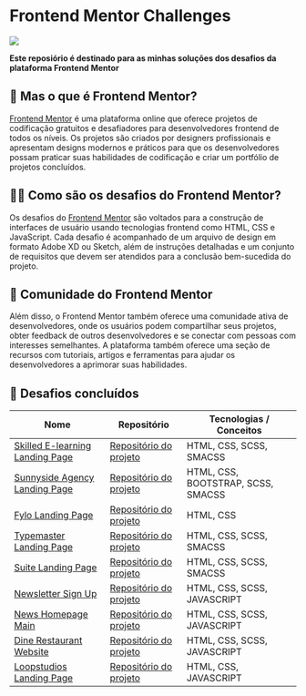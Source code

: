 # Frontend Mentor Challenges
<img src= "https://res.cloudinary.com/dz209s6jk/image/upload/v1585172856/Meta/meta-homepage.png">

**Este reposiório é destinado para as minhas soluções dos desafios da plataforma Frontend Mentor**

## 🤔 Mas o que é Frontend Mentor?
<a href ="https://www.frontendmentor.io">Frontend Mentor</a> é uma plataforma online que oferece projetos de codificação gratuitos e desafiadores para desenvolvedores frontend de todos os níveis. Os projetos são criados por designers profissionais e apresentam designs modernos e práticos para que os desenvolvedores possam praticar suas habilidades de codificação e criar um portfólio de projetos concluídos.

## 🤷‍♂️ Como são os desafios do Frontend Mentor?
Os desafios do <a href ="https://www.frontendmentor.io">Frontend Mentor</a> são voltados para a construção de interfaces de usuário usando tecnologias frontend como HTML, CSS e JavaScript. Cada desafio é acompanhado de um arquivo de design em formato Adobe XD ou Sketch, além de instruções detalhadas e um conjunto de requisitos que devem ser atendidos para a conclusão bem-sucedida do projeto.

## 🤝 Comunidade do Frontend Mentor
Além disso, o Frontend Mentor também oferece uma comunidade ativa de desenvolvedores, onde os usuários podem compartilhar seus projetos, obter feedback de outros desenvolvedores e se conectar com pessoas com interesses semelhantes. A plataforma também oferece uma seção de recursos com tutoriais, artigos e ferramentas para ajudar os desenvolvedores a aprimorar suas habilidades.

## 🚀 Desafios concluídos

|Nome|Repositório|Tecnologias / Conceitos |
|---|---|---|
|  [Skilled E-learning Landing Page](https://gabrielalencs.github.io/Frontend-Mentor-Challenges/Skilled%20E-learning%20Landing%20Page/) |[Repositório do projeto](https://github.com/gabrielalencs/Frontend-Mentor-Challenges/tree/main/Skilled%20E-learning%20Landing%20Page)| HTML, CSS, SCSS, SMACSS |
| [Sunnyside Agency Landing Page](https://gabrielalencs.github.io/Frontend-Mentor-Challenges/Sunnyside%20Agency%20Landing%20Page/) |[Repositório do projeto](https://github.com/gabrielalencs/Frontend-Mentor-Challenges/tree/main/Sunnyside%20Agency%20Landing%20Page) | HTML, CSS, BOOTSTRAP, SCSS, SMACSS|
|  [Fylo Landing Page](https://gabrielalencs.github.io/Frontend-Mentor-Challenges/Fylo%20Landing%20Page/) |[Repositório do projeto](https://github.com/gabrielalencs/Frontend-Mentor-Challenges/tree/main/Fylo%20Landing%20Page) | HTML, CSS|
|  [Typemaster Landing Page](https://gabrielalencs.github.io/Frontend-Mentor-Challenges/Typemaster%20Landing%20Page/)|[Repositório do projeto](https://github.com/gabrielalencs/Frontend-Mentor-Challenges/tree/main/Typemaster%20Landing%20Page) | HTML, CSS, SCSS, SMACSS |
|  [Suite Landing Page](https://gabrielalencs.github.io/Frontend-Mentor-Challenges/Suite%20Landing%20Page/)|[Repositório do projeto](https://github.com/gabrielalencs/Frontend-Mentor-Challenges/tree/main/Suite%20Landing%20Page) | HTML, CSS, SCSS, SMACSS |
|  [Newsletter Sign Up](https://gabrielalencs.github.io/Frontend-Mentor-Challenges/Newsletter%20Sign%20Up/)|[Repositório do projeto](https://github.com/gabrielalencs/Frontend-Mentor-Challenges/tree/main/Newsletter%20Sign%20Up) | HTML, CSS, SCSS, JAVASCRIPT |
|  [News Homepage Main](https://gabrielalencs.github.io/Frontend-Mentor-Challenges/News%20Homepage%20Main/)|[Repositório do projeto](https://github.com/gabrielalencs/Frontend-Mentor-Challenges/tree/main/News%20Homepage%20Main) | HTML, CSS, SCSS, JAVASCRIPT |
|  [Dine Restaurant Website](https://gabrielalencs.github.io/Frontend-Mentor-Challenges/Dine%20Restaurant%20Website/)|[Repositório do projeto](https://github.com/gabrielalencs/Frontend-Mentor-Challenges/tree/main/Dine%20Restaurant%20Website) | HTML, CSS, SCSS, JAVASCRIPT |
|  [Loopstudios Landing Page](https://gabrielalencs.github.io/Frontend-Mentor-Challenges/Loopstudios%20Landing%20Page/)|[Repositório do projeto](https://github.com/gabrielalencs/Frontend-Mentor-Challenges/tree/main/Loopstudios%20Landing%20Page) | HTML, CSS, JAVASCRIPT |

